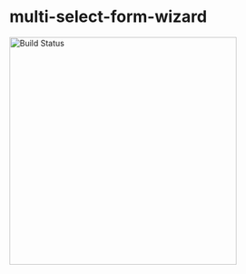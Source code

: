 # multi-select-form-wizard

<img src="http://apollonstar.rf.gd/html/img/multi_form.png" alt="Build Status" width="400">
